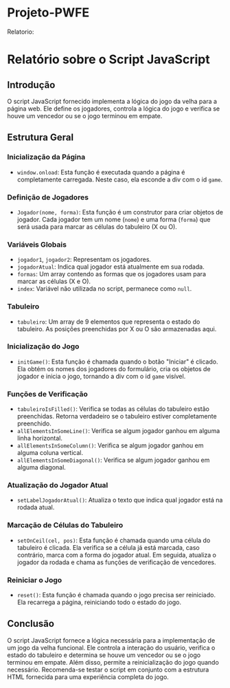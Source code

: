 # Projeto-PWFE

Relatorio:

# Relatório sobre o Script JavaScript

## Introdução
O script JavaScript fornecido implementa a lógica do jogo da velha para a página web. Ele define os jogadores, controla a lógica do jogo e verifica se houve um vencedor ou se o jogo terminou em empate.

## Estrutura Geral

### Inicialização da Página
- `window.onload`: Esta função é executada quando a página é completamente carregada. Neste caso, ela esconde a div com o id `game`.

### Definição de Jogadores
- `Jogador(nome, forma)`: Esta função é um construtor para criar objetos de jogador. Cada jogador tem um nome (`nome`) e uma forma (`forma`) que será usada para marcar as células do tabuleiro (X ou O).

### Variáveis Globais
- `jogador1`, `jogador2`: Representam os jogadores.
- `jogadorAtual`: Indica qual jogador está atualmente em sua rodada.
- `formas`: Um array contendo as formas que os jogadores usam para marcar as células (X e O).
- `index`: Variável não utilizada no script, permanece como `null`.

### Tabuleiro
- `tabuleiro`: Um array de 9 elementos que representa o estado do tabuleiro. As posições preenchidas por X ou O são armazenadas aqui.

### Inicialização do Jogo
- `initGame()`: Esta função é chamada quando o botão "Iniciar" é clicado. Ela obtém os nomes dos jogadores do formulário, cria os objetos de jogador e inicia o jogo, tornando a div com o id `game` visível.

### Funções de Verificação
- `tabuleiroIsFilled()`: Verifica se todas as células do tabuleiro estão preenchidas. Retorna verdadeiro se o tabuleiro estiver completamente preenchido.
- `allElementsInSomeLine()`: Verifica se algum jogador ganhou em alguma linha horizontal.
- `allElementsInSomeColumn()`: Verifica se algum jogador ganhou em alguma coluna vertical.
- `allElementsInSomeDiagonal()`: Verifica se algum jogador ganhou em alguma diagonal.

### Atualização do Jogador Atual
- `setLabelJogadorAtual()`: Atualiza o texto que indica qual jogador está na rodada atual.

### Marcação de Células do Tabuleiro
- `setOnCeil(cel, pos)`: Esta função é chamada quando uma célula do tabuleiro é clicada. Ela verifica se a célula já está marcada, caso contrário, marca com a forma do jogador atual. Em seguida, atualiza o jogador da rodada e chama as funções de verificação de vencedores.

### Reiniciar o Jogo
- `reset()`: Esta função é chamada quando o jogo precisa ser reiniciado. Ela recarrega a página, reiniciando todo o estado do jogo.

## Conclusão
O script JavaScript fornece a lógica necessária para a implementação de um jogo da velha funcional. Ele controla a interação do usuário, verifica o estado do tabuleiro e determina se houve um vencedor ou se o jogo terminou em empate. Além disso, permite a reinicialização do jogo quando necessário. Recomenda-se testar o script em conjunto com a estrutura HTML fornecida para uma experiência completa do jogo.